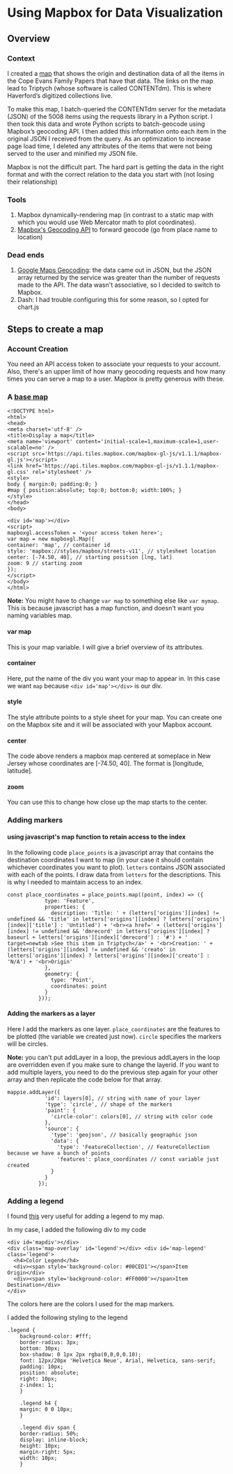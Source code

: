 # Using Mapbox for Data Visualization
## Overview
### Context
I created a [map](https://165.227.217.17/letters) that shows the origin and destination data of all the items in the Cope Evans Family Papers that have that data. The links on the map lead to Triptych (whose software is called CONTENTdm). This is where Haverford’s digitized collections live.

To make this map, I batch-queried the CONTENTdm server for the metadata (JSON) of the 5008 items using the requests library in a Python script. I then took this data and wrote Python scripts to batch-geocode using Mapbox’s geocoding API. I then added this information onto each item in the original JSON I received from the query. As an optimization to increase page load time, I deleted any attributes of the items that were not being served to the user and minified my JSON file.

Mapbox is not the difficult part. The hard part is getting the data in the right format and with the correct relation to the data you start with (not losing their relationship)

### Tools
1. Mapbox dynamically-rendering map (in contrast to a static map with which you would use Web Mercator math to plot coordinates).
2. [Mapbox's Geocoding API](https://docs.mapbox.com/api/search/#geocoding) to forward geocode (go from place name to location)

### Dead ends
1. [Google Maps Geocoding](https://developers.google.com/maps/documentation/): the data came out in JSON, but the JSON array returned by the service was greater than the number of requests made to the API. The data wasn't associative, so I decided to switch to Mapbox.
2. Dash: I had trouble configuring this for some reason, so I opted for chart.js

## Steps to create a map
### Account Creation
You need an API access token to associate your requests to your account. Also, there's an upper limit of how many geocoding requests and how many times you can serve a map to a user. Mapbox is pretty generous with these.

### A [base map](https://docs.mapbox.com/mapbox-gl-js/example/simple-map/)
```
<!DOCTYPE html>
<html>
<head>
<meta charset='utf-8' />
<title>Display a map</title>
<meta name='viewport' content='initial-scale=1,maximum-scale=1,user-scalable=no' />
<script src='https://api.tiles.mapbox.com/mapbox-gl-js/v1.1.1/mapbox-gl.js'></script>
<link href='https://api.tiles.mapbox.com/mapbox-gl-js/v1.1.1/mapbox-gl.css' rel='stylesheet' />
<style>
body { margin:0; padding:0; }
#map { position:absolute; top:0; bottom:0; width:100%; }
</style>
</head>
<body>
 
<div id='map'></div>
<script>
mapboxgl.accessToken = '<your access token here>';
var map = new mapboxgl.Map({
container: 'map', // container id
style: 'mapbox://styles/mapbox/streets-v11', // stylesheet location
center: [-74.50, 40], // starting position [lng, lat]
zoom: 9 // starting zoom
});
</script>
</body>
</html>
```
**Note:** You might have to change `var map` to something else like `var mymap`. This is because javascript has a map function, and doesn't want you naming variables map.
#### var map
This is your map variable. I will give a brief overview of its attributes.
#### container
Here, put the name of the div you want your map to appear in. In this case we want `map` because `<div id='map'></div>` is our div.
#### style
The style attribute points to a style sheet for your map. You can create one on the Mapbox site and it will be associated with your Mapbox account.
#### center 
The code above renders a mapbox map centered at someplace in New Jersey whose coordinates are [-74.50, 40]. The format is [longitude, latitude]. 
#### zoom
You can use this to change how close up the map starts to the center.

### Adding markers
#### using javascript's map function to retain access to the index
In the following code `place_points` is a javascript array that contains the destination coordinates I want to map (in your case it should contain whichever coordinates you want to plot). `letters` contains JSON associated with each of the points. I draw data from `letters` for the descriptions. This is why I needed to maintain access to an index.
```
const place_coordinates = place_points.map((point, index) => ({
            type: 'Feature',
            properties: {
              description: 'Title: ' + (letters['origins'][index] != undefined && 'title' in letters['origins'][index] ? letters['origins'][index]['title'] : 'Untitled') + '<br><a href=' + (letters['origins'][index] != undefined && 'dmrecord' in letters['origins'][index] ? baseurl + letters['origins'][index]['dmrecord'] : '#') + ' target=newtab >See this item in Triptych</a>' + '<br>Creation: ' + (letters['origins'][index] != undefined && 'creato' in letters['origins'][index] ? letters['origins'][index]['creato'] : 'N/A') + '<br>Origin'
            },
            geometry: {
              type: 'Point',
              coordinates: point
            }
          }));
```
#### Adding the markers as a layer
Here I add the markers as one layer. `place_coordinates` are the features to be plotted (the variable we created just now). `circle` specifies the markers will be circles. 

**Note:** you can't put addLayer in a loop, the previous addLayers in the loop are overridden even if you make sure to change the layerid. If you want to add multiple layers, you need to do the previous step again for your other array and then replicate the code below for that array.
```
mappie.addLayer({
            'id': layers[0], // string with name of your layer
            'type': 'circle', // shape of the markers
            'paint': {
              'circle-color': colors[0], // string with color code
            },
            'source': {
              'type': 'geojson', // basically geographic json
              'data': {
                'type': 'FeatureCollection', // FeatureCollection because we have a bunch of points
                'features': place_coordinates // const variable just created
              }
            }
          });
```

### Adding a legend
I found [this](https://docs.mapbox.com/mapbox-gl-js/example/updating-choropleth/) very useful for adding a legend to my map.

In my case, I added the following div to my code
```
<div id='mapdiv'></div>
<div class='map-overlay' id='legend'></div>	<div id='map-legend' class='legend'>
  <h4>Color Legend</h4>
  <div><span style='background-color: #00CED1'></span>Item Origin</div>
  <div><span style='background-color: #FF0000'></span>Item Destination</div>
</div>
```
The colors here are the colors I used for the map markers.

I added the following styling to the legend
```
.legend {
    background-color: #fff;
    border-radius: 3px;
    bottom: 30px;
    box-shadow: 0 1px 2px rgba(0,0,0,0.10);
    font: 12px/20px 'Helvetica Neue', Arial, Helvetica, sans-serif;
    padding: 10px;
    position: absolute;
    right: 10px;
    z-index: 1;
    }

    .legend h4 {
    margin: 0 0 10px;
    }

    .legend div span {
    border-radius: 50%;
    display: inline-block;
    height: 10px;
    margin-right: 5px;
    width: 10px;
    }
```




